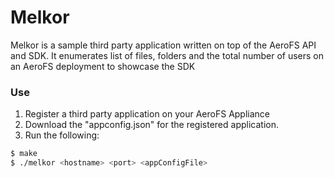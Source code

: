 # Melkor
Melkor is a sample third party application written on top of the AeroFS API and
SDK. It enumerates list of files, folders and the total number of users on an
AeroFS deployment to showcase the SDK

### Use
1. Register a third party application on your AeroFS Appliance
2. Download the "appconfig.json" for the registered application.
3. Run the following:
```sh
$ make
$ ./melkor <hostname> <port> <appConfigFile>
```
